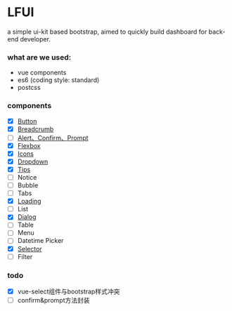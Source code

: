 # LFUI
 a simple ui-kit based bootstrap, aimed to quickly build dashboard  for back-end developer.

### what are we used:

- vue components
- es6 (coding style: standard)
- postcss


### components

- [x] [Button](https://github.com/terranc/LFUI/wiki/Button-&&-ButtonGroup)
- [x] [Breadcrumb](https://github.com/terranc/LFUI/wiki/Breadcrumb)
- [ ] [Alert、Confirm、Prompt](https://github.com/terranc/LFUI/wiki/Alert-&-Confirm-&-Prompt)
- [x] [Flexbox](https://github.com/terranc/LFUI/wiki/Flexbox)
- [x] [Icons](https://github.com/terranc/LFUI/wiki/Icons)
- [x] [Dropdown](https://github.com/terranc/LFUI/wiki/Button-&-ButtonGroup-&-Dropdown)
- [x] [Tips](https://github.com/terranc/LFUI/wiki/Tips)
- [ ] Notice
- [ ] Bubble
- [ ] Tabs
- [x] [Loading](https://github.com/terranc/LFUI/wiki/Loading)
- [ ] List
- [x] [Dialog](https://github.com/terranc/LFUI/wiki/Dialog)
- [ ] Table
- [ ] Menu
- [ ] Datetime Picker
- [x] [Selector](https://github.com/terranc/LFUI/wiki/Selector)
- [ ] Filter

### todo
- [x] vue-select组件与bootstrap样式冲突
- [ ] confirm&prompt方法封装
